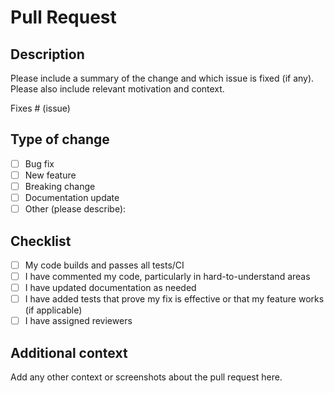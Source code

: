 # Pull Request

## Description

Please include a summary of the change and which issue is fixed (if any). Please also include relevant motivation and context.

Fixes # (issue)

## Type of change

- [ ] Bug fix
- [ ] New feature
- [ ] Breaking change
- [ ] Documentation update
- [ ] Other (please describe):

## Checklist

- [ ] My code builds and passes all tests/CI
- [ ] I have commented my code, particularly in hard-to-understand areas
- [ ] I have updated documentation as needed
- [ ] I have added tests that prove my fix is effective or that my feature works (if applicable)
- [ ] I have assigned reviewers

## Additional context

Add any other context or screenshots about the pull request here. 